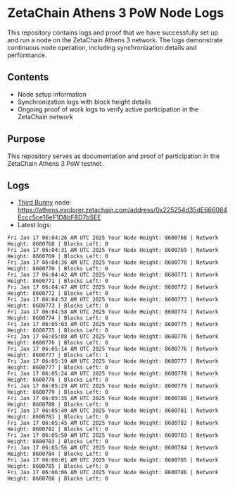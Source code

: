# ZetaChain Athens 3 PoW Node Logs
This repository contains logs and proof that we have successfully set up and run a node on the ZetaChain Athens 3 network. The logs demonstrate continuous node operation, including synchronization details and performance.

## Contents
- Node setup information
- Synchronization logs with block height details
- Ongoing proof of work logs to verify active participation in the ZetaChain network

## Purpose
This repository serves as documentation and proof of participation in the ZetaChain Athens 3 PoW testnet.

## Logs

- [Third Bunny](https://thirdbunny.xyz/) node: https://athens.explorer.zetachain.com/address/0x225254d35dE666064Eccc5ce16eF1D8bF8D7b5EE
- Latest logs:
```
Fri Jan 17 06:04:26 AM UTC 2025 Your Node Height: 8600768 | Network Height: 8600768 | Blocks Left: 0
Fri Jan 17 06:04:31 AM UTC 2025 Your Node Height: 8600769 | Network Height: 8600769 | Blocks Left: 0
Fri Jan 17 06:04:36 AM UTC 2025 Your Node Height: 8600770 | Network Height: 8600770 | Blocks Left: 0
Fri Jan 17 06:04:42 AM UTC 2025 Your Node Height: 8600771 | Network Height: 8600771 | Blocks Left: 0
Fri Jan 17 06:04:47 AM UTC 2025 Your Node Height: 8600772 | Network Height: 8600772 | Blocks Left: 0
Fri Jan 17 06:04:52 AM UTC 2025 Your Node Height: 8600773 | Network Height: 8600773 | Blocks Left: 0
Fri Jan 17 06:04:58 AM UTC 2025 Your Node Height: 8600774 | Network Height: 8600774 | Blocks Left: 0
Fri Jan 17 06:05:03 AM UTC 2025 Your Node Height: 8600775 | Network Height: 8600775 | Blocks Left: 0
Fri Jan 17 06:05:08 AM UTC 2025 Your Node Height: 8600776 | Network Height: 8600776 | Blocks Left: 0
Fri Jan 17 06:05:14 AM UTC 2025 Your Node Height: 8600776 | Network Height: 8600777 | Blocks Left: 1
Fri Jan 17 06:05:19 AM UTC 2025 Your Node Height: 8600777 | Network Height: 8600777 | Blocks Left: 0
Fri Jan 17 06:05:24 AM UTC 2025 Your Node Height: 8600778 | Network Height: 8600778 | Blocks Left: 0
Fri Jan 17 06:05:29 AM UTC 2025 Your Node Height: 8600779 | Network Height: 8600779 | Blocks Left: 0
Fri Jan 17 06:05:35 AM UTC 2025 Your Node Height: 8600780 | Network Height: 8600780 | Blocks Left: 0
Fri Jan 17 06:05:40 AM UTC 2025 Your Node Height: 8600781 | Network Height: 8600781 | Blocks Left: 0
Fri Jan 17 06:05:45 AM UTC 2025 Your Node Height: 8600782 | Network Height: 8600782 | Blocks Left: 0
Fri Jan 17 06:05:50 AM UTC 2025 Your Node Height: 8600783 | Network Height: 8600783 | Blocks Left: 0
Fri Jan 17 06:05:56 AM UTC 2025 Your Node Height: 8600784 | Network Height: 8600784 | Blocks Left: 0
Fri Jan 17 06:06:01 AM UTC 2025 Your Node Height: 8600785 | Network Height: 8600785 | Blocks Left: 0
Fri Jan 17 06:06:06 AM UTC 2025 Your Node Height: 8600786 | Network Height: 8600786 | Blocks Left: 0
```
